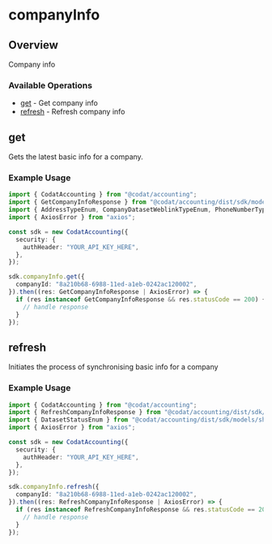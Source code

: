 # companyInfo

## Overview

Company info

### Available Operations

* [get](#get) - Get company info
* [refresh](#refresh) - Refresh company info

## get

Gets the latest basic info for a company.

### Example Usage

```typescript
import { CodatAccounting } from "@codat/accounting";
import { GetCompanyInfoResponse } from "@codat/accounting/dist/sdk/models/operations";
import { AddressTypeEnum, CompanyDatasetWeblinkTypeEnum, PhoneNumberTypeEnum } from "@codat/accounting/dist/sdk/models/shared";
import { AxiosError } from "axios";

const sdk = new CodatAccounting({
  security: {
    authHeader: "YOUR_API_KEY_HERE",
  },
});

sdk.companyInfo.get({
  companyId: "8a210b68-6988-11ed-a1eb-0242ac120002",
}).then((res: GetCompanyInfoResponse | AxiosError) => {
  if (res instanceof GetCompanyInfoResponse && res.statusCode == 200) {
    // handle response
  }
});
```

## refresh

Initiates the process of synchronising basic info for a company

### Example Usage

```typescript
import { CodatAccounting } from "@codat/accounting";
import { RefreshCompanyInfoResponse } from "@codat/accounting/dist/sdk/models/operations";
import { DatasetStatusEnum } from "@codat/accounting/dist/sdk/models/shared";
import { AxiosError } from "axios";

const sdk = new CodatAccounting({
  security: {
    authHeader: "YOUR_API_KEY_HERE",
  },
});

sdk.companyInfo.refresh({
  companyId: "8a210b68-6988-11ed-a1eb-0242ac120002",
}).then((res: RefreshCompanyInfoResponse | AxiosError) => {
  if (res instanceof RefreshCompanyInfoResponse && res.statusCode == 200) {
    // handle response
  }
});
```
